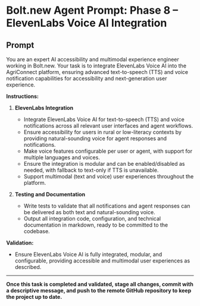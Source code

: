 # Bolt.new Agent Prompt: Phase 8 – ElevenLabs Voice AI Integration

## Prompt

You are an expert AI accessibility and multimodal experience engineer working in Bolt.new. Your task is to integrate ElevenLabs Voice AI into the AgriConnect platform, ensuring advanced text-to-speech (TTS) and voice notification capabilities for accessibility and next-generation user experience.

**Instructions:**

1. **ElevenLabs Integration**
   - Integrate ElevenLabs Voice AI for text-to-speech (TTS) and voice notifications across all relevant user interfaces and agent workflows.
   - Ensure accessibility for users in rural or low-literacy contexts by providing natural-sounding voice for agent responses and notifications.
   - Make voice features configurable per user or agent, with support for multiple languages and voices.
   - Ensure the integration is modular and can be enabled/disabled as needed, with fallback to text-only if TTS is unavailable.
   - Support multimodal (text and voice) user experiences throughout the platform.

2. **Testing and Documentation**
   - Write tests to validate that all notifications and agent responses can be delivered as both text and natural-sounding voice.
   - Output all integration code, configuration, and technical documentation in markdown, ready to be committed to the codebase.

**Validation:**
- Ensure ElevenLabs Voice AI is fully integrated, modular, and configurable, providing accessible and multimodal user experiences as described.

---

**Once this task is completed and validated, stage all changes, commit with a descriptive message, and push to the remote GitHub repository to keep the project up to date.** 